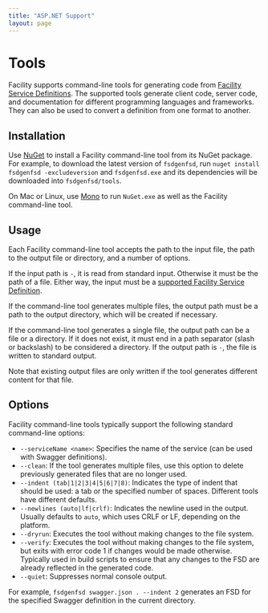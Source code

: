 ```yaml
---
title: "ASP.NET Support"
layout: page
---
```


# Tools

Facility supports command-line tools for generating code from [Facility Service Definitions](/define). The supported tools generate client code, server code, and documentation for different programming languages and frameworks. They can also be used to convert a definition from one format to another.

## Installation

Use [NuGet](https://www.nuget.org/) to install a Facility command-line tool from its NuGet package. For example, to download the latest version of `fsdgenfsd`, run `nuget install fsdgenfsd -excludeversion` and `fsdgenfsd.exe` and its dependencies will be downloaded into `fsdgenfsd/tools`.

On Mac or Linux, use [Mono](http://www.mono-project.com/) to run `NuGet.exe` as well as the Facility command-line tool.

## Usage

Each Facility command-line tool accepts the path to the input file, the path to the output file or directory, and a number of options.

If the input path is `-`, it is read from standard input. Otherwise it must be the path of a file. Either way, the input must be a [supported Facility Service Definition](/define).

If the command-line tool generates multiple files, the output path must be a path to the output directory, which will be created if necessary.

If the command-line tool generates a single file, the output path can be a file or a directory. If it does not exist, it must end in a path separator (slash or backslash) to be considered a directory. If the output path is `-`, the file is written to standard output.

Note that existing output files are only written if the tool generates different content for that file.

## Options

Facility command-line tools typically support the following standard command-line options:

* `--serviceName <name>`: Specifies the name of the service (can be used with Swagger definitions).
* `--clean`: If the tool generates multiple files, use this option to delete previously generated files that are no longer used.
* `--indent (tab|1|2|3|4|5|6|7|8)`: Indicates the type of indent that should be used: a tab or the specified number of spaces. Different tools have different defaults.
* `--newlines (auto|lf|crlf)`: Indicates the newline used in the output. Usually defaults to `auto`, which uses CRLF or LF, depending on the platform.
* `--dryrun`: Executes the tool without making changes to the file system.
* `--verify`: Executes the tool without making changes to the file system, but exits with error code 1 if changes would be made otherwise. Typically used in build scripts to ensure that any changes to the FSD are already reflected in the generated code.
* `--quiet`: Suppresses normal console output.

For example, `fsdgenfsd swagger.json . --indent 2` generates an FSD for the specified Swagger definition in the current directory.
